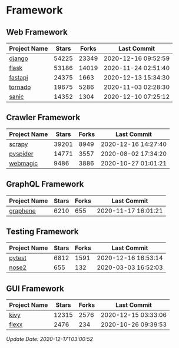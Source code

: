 # Framework

## Web Framework
| Project Name | Stars | Forks | Last Commit |
| ------------ | ----- | ----- | ----------- |
| [django](https://github.com/django/django) | 54225 | 23349 | 2020-12-16 09:52:59 |
| [flask](https://github.com/pallets/flask) | 53186 | 14019 | 2020-11-24 02:51:40 |
| [fastapi](https://github.com/tiangolo/fastapi) | 24375 | 1663 | 2020-12-13 15:34:30 |
| [tornado](https://github.com/tornadoweb/tornado) | 19675 | 5286 | 2020-11-03 02:28:30 |
| [sanic](https://github.com/huge-success/sanic) | 14352 | 1304 | 2020-12-10 07:25:12 |

## Crawler Framework
| Project Name | Stars | Forks | Last Commit |
| ------------ | ----- | ----- | ----------- |
| [scrapy](https://github.com/scrapy/scrapy) | 39201 | 8949 | 2020-12-16 14:27:40 |
| [pyspider](https://github.com/binux/pyspider) | 14771 | 3557 | 2020-08-02 17:34:20 |
| [webmagic](https://github.com/code4craft/webmagic) | 9486 | 3886 | 2020-10-27 01:01:21 |

## GraphQL Framework
| Project Name | Stars | Forks | Last Commit |
| ------------ | ----- | ----- | ----------- |
| [graphene](https://github.com/graphql-python/graphene) | 6210 | 655 | 2020-11-17 16:01:21 |

## Testing Framework
| Project Name | Stars | Forks | Last Commit |
| ------------ | ----- | ----- | ----------- |
| [pytest](https://github.com/pytest-dev/pytest) | 6812 | 1591 | 2020-12-16 16:53:14 |
| [nose2](https://github.com/nose-devs/nose2) | 655 | 132 | 2020-03-03 16:52:03 |

## GUI Framework
| Project Name | Stars | Forks | Last Commit |
| ------------ | ----- | ----- | ----------- |
| [kivy](https://github.com/kivy/kivy) | 12315 | 2576 | 2020-12-15 03:33:06 |
| [flexx](https://github.com/flexxui/flexx) | 2476 | 234 | 2020-10-26 09:39:53 |

*Update Date: 2020-12-17T03:00:52*